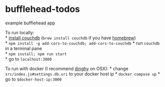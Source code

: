 # bufflehead-todos
example bufflehead app

To run locally:  
    \* [install couchdb](https://wiki.apache.org/couchdb/Installation) (`brew install couchdb` if you have [homebrew](http://brew.sh/))  
    \* `npm install -g add-cors-to-couchdb; add-cors-to-couchdb`
    \* run `couchdb` in a terminal pane   
    \* `npm install; npm run start`  
    \* go to `localhost:3000`  

To run with docker (I recommend [dinghy](https://github.com/codekitchen/dinghy) on OSX):
    * change `src/index.js#settings.db.uri` to your docker host ip
    * `docker compose up`
    * go to `$docker-host-ip:3000`

